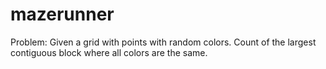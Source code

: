 # mazerunner


Problem: Given a grid with points with random colors. Count of the largest contiguous block where all colors are the same.
